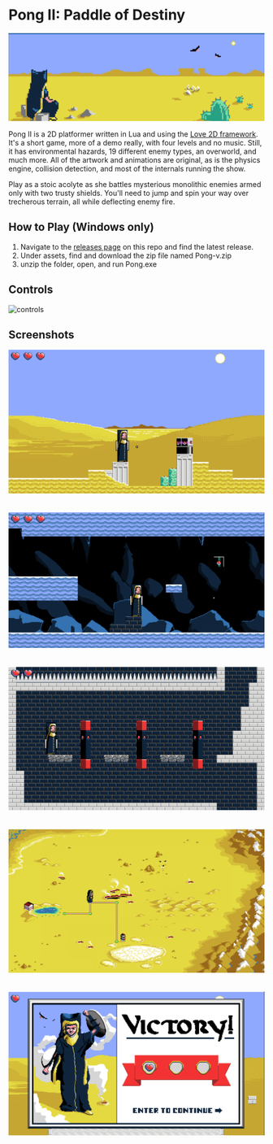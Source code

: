 # Pong II: Paddle of Destiny
![Pause](screenshots/pause.png?raw=true)

Pong II is a 2D platformer written in Lua and using the [Love 2D framework](https://love2d.org/). It's a short game, more of a demo really, with four levels and no music. Still, it has environmental hazards, 19 different enemy types, an overworld, and much more. All of the artwork and animations are original, as is the physics engine, collision detection, and most of the internals running the show.

Play as a stoic acolyte as she battles mysterious monolithic enemies armed only with two trusty shields. You'll need to jump and spin your way over trecherous terrain, all while deflecting enemy fire.


## How to Play (Windows only)
1. Navigate to the [releases page](https://github.com/lukeanders70/Pong/releases/tag/v1.0) on this repo and find the latest release.
2. Under assets, find and download the zip file named Pong-v<version>.zip
3. unzip the folder, open, and run Pong.exe

## Controls
![controls](https://user-images.githubusercontent.com/15095707/116824027-d3849100-ab3c-11eb-912a-39cb936a8f8a.png)



## Screenshots
![Desert](screenshots/desert.png?raw=true)
\
\
\
![Cave](screenshots/cave.png?raw=true)
\
\
\
![Tower](screenshots/tower.png?raw=true)
\
\
\
![World](screenshots/world.png?raw=true)
\
\
\
![Victory](screenshots/victory.png?raw=true)
